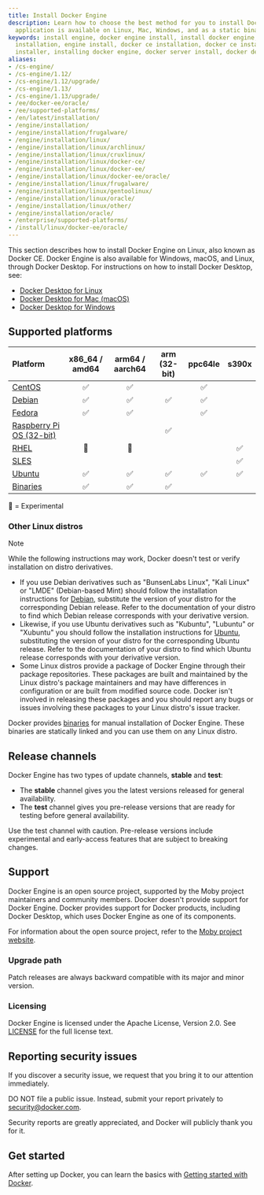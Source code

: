 ```yaml
---
title: Install Docker Engine
description: Learn how to choose the best method for you to install Docker Engine. This client-server
  application is available on Linux, Mac, Windows, and as a static binary.
keywords: install engine, docker engine install, install docker engine, docker engine
  installation, engine install, docker ce installation, docker ce install, engine
  installer, installing docker engine, docker server install, docker desktop vs docker engine
aliases:
- /cs-engine/
- /cs-engine/1.12/
- /cs-engine/1.12/upgrade/
- /cs-engine/1.13/
- /cs-engine/1.13/upgrade/
- /ee/docker-ee/oracle/
- /ee/supported-platforms/
- /en/latest/installation/
- /engine/installation/
- /engine/installation/frugalware/
- /engine/installation/linux/
- /engine/installation/linux/archlinux/
- /engine/installation/linux/cruxlinux/
- /engine/installation/linux/docker-ce/
- /engine/installation/linux/docker-ee/
- /engine/installation/linux/docker-ee/oracle/
- /engine/installation/linux/frugalware/
- /engine/installation/linux/gentoolinux/
- /engine/installation/linux/oracle/
- /engine/installation/linux/other/
- /engine/installation/oracle/
- /enterprise/supported-platforms/
- /install/linux/docker-ee/oracle/
---
```


This section describes how to install Docker Engine on Linux, also known as
Docker CE. Docker Engine is also available for Windows, macOS, and Linux,
through Docker Desktop. For instructions on how to install Docker Desktop, see:

- [Docker Desktop for Linux](/manuals/desktop/install/linux-install.md)
- [Docker Desktop for Mac (macOS)](/manuals/desktop/install/mac-install.md)
- [Docker Desktop for Windows](/manuals/desktop/install/windows-install.md)

## Supported platforms

| Platform                                       | x86_64 / amd64 | arm64 / aarch64 | arm (32-bit) | ppc64le | s390x |
| :--------------------------------------------- | :------------: | :-------------: | :----------: | :-----: | :---: |
| [CentOS](centos.md)                            |       ✅       |       ✅        |              |   ✅    |       |
| [Debian](debian.md)                            |       ✅       |       ✅        |      ✅      |   ✅    |       |
| [Fedora](fedora.md)                            |       ✅       |       ✅        |              |   ✅    |       |
| [Raspberry Pi OS (32-bit)](raspberry-pi-os.md) |                |                 |      ✅      |         |       |
| [RHEL](rhel.md)                                |       🚧       |       🚧        |              |         |  ✅   |
| [SLES](sles.md)                                |                |                 |              |         |  ✅   |
| [Ubuntu](ubuntu.md)                            |       ✅       |       ✅        |      ✅      |   ✅    |  ✅   |
| [Binaries](binaries.md)                        |       ✅       |       ✅        |      ✅      |         |       |

🚧 = Experimental

### Other Linux distros

> [!NOTE]
>
> While the following instructions may work, Docker doesn't test or verify
> installation on distro derivatives.

- If you use Debian derivatives such as "BunsenLabs Linux", "Kali Linux" or 
  "LMDE" (Debian-based Mint) should follow the installation instructions for
  [Debian](debian.md), substitute the version of your distro for the
  corresponding Debian release. Refer to the documentation of your distro to find
  which Debian release corresponds with your derivative version.
- Likewise, if you use Ubuntu derivatives such as "Kubuntu", "Lubuntu" or "Xubuntu"
  you should follow the installation instructions for [Ubuntu](ubuntu.md),
  substituting the version of your distro for the corresponding Ubuntu release.
  Refer to the documentation of your distro to find which Ubuntu release
  corresponds with your derivative version.
- Some Linux distros provide a package of Docker Engine through their
  package repositories. These packages are built and maintained by the Linux
  distro's package maintainers and may have differences in configuration
  or are built from modified source code. Docker isn't involved in releasing these
  packages and you should report any bugs or issues involving these packages to
  your Linux distro's issue tracker.

Docker provides [binaries](binaries.md) for manual installation of Docker Engine.
These binaries are statically linked and you can use them on any Linux distro.

## Release channels

Docker Engine has two types of update channels, **stable** and **test**:

* The **stable** channel gives you the latest versions released for general availability.
* The **test** channel gives you pre-release versions that are ready for testing before
  general availability.

Use the test channel with caution. Pre-release versions include experimental and
early-access features that are subject to breaking changes.

## Support

Docker Engine is an open source project, supported by the Moby project maintainers
and community members. Docker doesn't provide support for Docker Engine.
Docker provides support for Docker products, including Docker Desktop, which uses
Docker Engine as one of its components.

For information about the open source project, refer to the
[Moby project website](https://mobyproject.org/).

### Upgrade path

Patch releases are always backward compatible with its major and minor version.

### Licensing

Docker Engine is licensed under the Apache License, Version 2.0. See
[LICENSE](https://github.com/moby/moby/blob/master/LICENSE) for the full
license text.

## Reporting security issues

If you discover a security issue, we request that you bring it to our attention immediately.

DO NOT file a public issue. Instead, submit your report privately to security@docker.com.

Security reports are greatly appreciated, and Docker will publicly thank you for it.

## Get started

After setting up Docker, you can learn the basics with
[Getting started with Docker](/get-started/introduction/_index.md).
